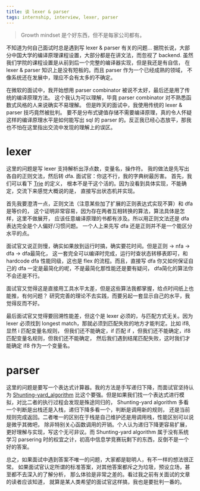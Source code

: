 ```yaml
---
title: 谈 lexer & parser
tags: internship, interview, lexer, parser
---
```


> Growth mindset 是个好东西，但不是每家公司都有。

不知道为何自己面试时总是遇到写 lexer & parser 有关的问题...
据院长说，大部分中国大学的编译原理课程设置，大部分都是在讲文法，而忽视了
backend. 虽然我们学院的课程设置是从前到后一个完整的编译器实现，但是我还是有自信，
在 lexer & parser 知识上是没有短板的。而且 parser 作为一个已经成熟的领域，
不像系统还在发展中，理应不会有太多的不确定。

在微软的面试中，我开始想用 parser combinator 被说不太好，最后还是用了传统的编译原理方法。
这个我认为可以理解，毕竟 parser combinator 对不熟悉函数式风格的人来说确实不易理解。
但是昨天的面试中，我使用传统的 lexer & parser 技巧竟然被批判。
要不是分布式键值存储不需要编译原理，真的令人怀疑这样的编译原理水平是如何能写出 sql 的
parser 的。反正我已经心态放平，那我也不怕在这里指出交流中发现的理解上的误区。

# lexer
这里的问题是写 lexer 支持解析出浮点数，变量名，操作符。
我的做法是先写出各自的正则文法，然后转 dfa. 面试官：你这不行，我的字典树最厉害。
首先，我们可以看下 [Trie](https://en.wikipedia.org/wiki/Trie) 的定义，
根本不是干这个活的。因为没看到具体实现，不能确定，交流下来感觉大概说的是，
直接写出状态机并实现。

首先我要澄清一点，正则文法（注意某些加了扩展的正则表达式实现不算）和 dfa 是等价的，
这个证明非常容易，因为存在两者互相转换的算法，算法具体是怎样，这里不做展开，
应该任意编译原理的书都有涉及。所以用正则文法还是 dfa 表达完全是个人偏好/习惯问题。
一个人上来先写 dfa 还是正则并不是一个能区分水平的点。

面试官又说正则慢，确实如果放到运行时搞，确实要花时间。但是正则 -> nfa -> dfa -> dfa最简化，
这一套完全可以编译时完成，运行时查状态转移表即可，和 hardcode dfa 性能同级，这也是 flex
的流程。而且，直接写 dfa 你又如何保证自己的 dfa 一定是最简化的呢，不是最简化那性能还是要有疑问，
dfa简化的算法你不会还是不行。

面试官又觉得这是直接用工具水平太差，但是这些算法我都掌握，给点时间纸上也能推，有何问题？
研究完善的理论不去实践，而要另起一套显示自己的水平，我觉得反而不好。

最后面试官又觉得要回溯性能差，但这个是 lexer 必须的，与匹配方式无关。因为 lexer
必须找到 longest match，那就必须到匹配失败的地方才能判定。比如 if8, 显然 i 匹配变量名规则，
但我们还不能确定，if 匹配 if ，但我们还不能确定，if8 匹配变量名规则，但我们还不能确定，
然后我们遇到结尾匹配失败，这时我们才能确定 if8 作为一个变量名。

# parser
这里的问题是要写一个表达式计算器。我的方法是手写递归下降，而面试官坚持认为
[Shunting-yard_algorithm](https://en.wikipedia.org/wiki/Shunting-yard_algorithm)
比这个要强。但是如果我们找一个表达式进行模拟，对比二者的执行过程会发现是殊途同归的，
Shunting-yard algorithm 多看一个判断是出栈还是入栈，递归下降多看一个，判断是调用新的规则，
还是当前规则完成返回。二者唯一的区别在于栈是自己维护还是用调用栈，性能区别可以说是微乎其微吧，
除非特别关心函数调用的开销。个人认为递归下降更容易扩展，
更好理解与实现，写这个无可非议。而 Shunting-yard algorithm 属于没有系统学习 parsering
时的权宜之计，初高中信息学竞赛玩剩下的东西，反倒不是一个好的答案。

总之，如果面试中遇到答案不唯一的问题，大家都是聪明人，有不一样的想法很正常。
如果面试官认定所谓的标准答案，对其他答案都斥之为垃圾，预设立场，甚至都不去深入的了解分析，
那么体验是非常之差的。看过我之前有关面试的文章的读者应该知道，
就算是某人类希望的面试官这样搞，我也是要批判一番的。